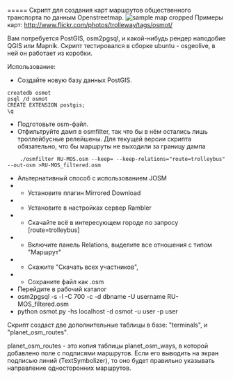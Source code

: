=====
Скрипт для создания карт маршрутов общественного транспорта по данным Openstreetmap.
![sample map cropped](http://img-fotki.yandex.ru/get/9480/2107165.62/0_95e88_130b928c_orig)
Примеры карт: http://www.flickr.com/photos/trolleway/tags/osmot/

Вам потребуется PostGIS, osm2pgsql, и какой-нибудь рендер наподобие QGIS или Mapnik.
Скрипт тестировался в сборке ubuntu - osgeolive, в ней он работает из коробки.

Использование:

* Создайте новую базу данных PostGIS.
```
createdb osmot
psql /d osmot
CREATE EXTENSION postgis;
\q
```

* Подготовьте osm-файл.
* Отфильтруйте дамп в osmfilter, так что бы в нём остались лишь троллейбусные релейшены. Для текущей версии скрипта обязательно, что бы маршруты не выходили за границу дампа 
```
    ./osmfilter RU-MOS.osm --keep= --keep-relations="route=trolleybus" --out-osm >RU-MOS_filtered.osm
```
* Альтернативный способ с использованием JOSM 
* * Установите плагин Mirrored Download 
* * Установите в настройках сервер Rambler
* * Скачайте всё в интересующем городе по запросу [route=trolleybus]
* * Включите панель Relations, выделите все отношения с типом "Маршрут"
* * Скажите "Скачать всех участников",
* * Сохраните файл как .osm
* Перейдите в рабочий каталог
* osm2pgsql -s -l -C 700 -c -d dbname -U username  RU-MOS_filtered.osm
*  python osmot.py -hs localhost -d osmot -u user -p user

Скрипт создаст две дополнительные таблицы в базе: "terminals", и "planet_osm_routes". 
        
planet_osm_routes - это копия таблицы planet_osm_ways, в которой добавлено поле с подписями маршрутов. Если его выводить на экран подписью линий (TextSymbolizer), то оно будет правильно указывать направление односторонних маршрутов. 
